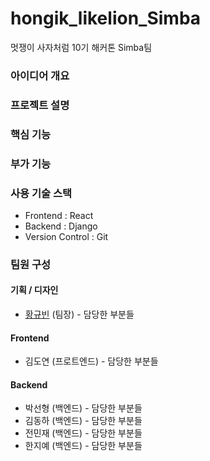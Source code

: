 # hongik_likelion_Simba

멋쟁이 사자처럼 10기 해커톤 Simba팀 

### 아이디어 개요

### 프로젝트 설명

### 핵심 기능

### 부가 기능

### 사용 기술 스택
- Frontend : React
- Backend : Django
- Version Control : Git

### 팀원 구성
#### 기획 / 디자인
- [황규빈](https://github.com/KyubinHwang) (팀장) - 담당한 부분들

#### Frontend
- 김도연 (프로트엔드) - 담당한 부분들

#### Backend
- 박선형 (백엔드) - 담당한 부분들
- 김동하 (백엔드) - 담당한 부분들
- 전민재 (백엔드) - 담당한 부분들
- 한지예 (백엔드) - 담당한 부분들
